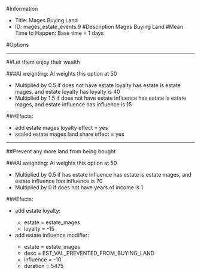#Information
 - Title: Mages Buying Land
 - ID: mages_estate_events.9
#Description
Mages Buying Land
#Mean Time to Happen:
Base time = 1 days

#Options

___
##Let them enjoy their wealth

###AI weighting:
AI weights this option at 50
 - Multiplied by 0.5 if does not have estate loyalty has estate is estate mages, and estate loyalty has loyalty is 40
 - Multiplied by 1.5 if does not have estate influence has estate is estate mages, and estate influence has influence is 15


###Efects:<ul><li>add estate mages loyalty effect = yes</li><li>scaled estate mages land share effect = yes</li></ul>

___
##Prevent any more land from being bought

###AI weighting:
AI weights this option at 50
 - Multiplied by 0.5 if has estate influence has estate is estate mages, and estate influence has influence is 70
 - Multiplied by 0 if does not have years of income is 1


###Efects:<ul><li>add estate loyalty:</li><ul><li>estate = estate_mages</li><li>loyalty = -15</li></ul><li>add estate influence modifier:</li><ul><li>estate = estate_mages</li><li>desc = EST_VAL_PREVENTED_FROM_BUYING_LAND</li><li>influence = -10</li><li>duration = 5475</li></ul></ul>
